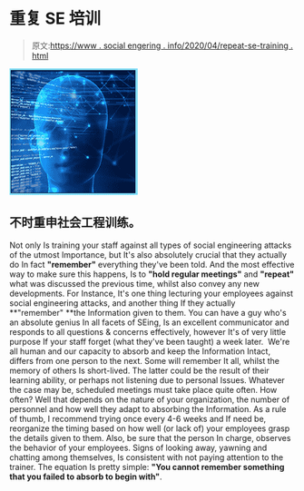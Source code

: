 # 重复 SE 培训

> 原文:[https://www . social engering . info/2020/04/repeat-se-training . html](https://www.socialengineering.info/2020/04/repeat-se-training.html)

[![](img/523ed8ce7e0af666740b12b100777a34.png)](https://1.bp.blogspot.com/-yWCMZt9RWp0/XpA-eQqII4I/AAAAAAAAjrw/zCfeGa4JWXcKCBItzECZw3DLFptUQRnkwCLcBGAsYHQ/s1600/Social%2BEngineering%2BTraining%2B1.%2Bwww.socialengineers.net.png)

## **不时重申社会工程训练。**

Not only Is training your staff against all types of social engineering attacks of the utmost Importance, but It's also absolutely crucial that they actually do In fact **"remember"** everything they've been told. And the most effective way to make sure this happens, Is to **"hold regular meetings"** and **"repeat"** what was discussed the previous time, whilst also convey any new developments.
  For Instance, It's one thing lecturing your employees against social engineering attacks, and another thing If they actually **"remember" **the Information given to them. You can have a guy who's an absolute genius In all facets of SEing, Is an excellent communicator and responds to all questions & concerns effectively, however It's of very little purpose If your staff forget (what they've been taught) a week later. 
  We're all human and our capacity to absorb and keep the Information Intact, differs from one person to the next. Some will remember It all, whilst the memory of others Is short-lived. The latter could be the result of their learning ability, or perhaps not listening due to personal Issues. Whatever the case may be, scheduled meetings must take place quite often.
  How often? Well that depends on the nature of your organization, the number of personnel and how well they adapt to absorbing the Information. As a rule of thumb, I recommend trying once every 4-6 weeks and If need be, reorganize the timing based on how well (or lack of) your employees grasp the details given to them.
  Also, be sure that the person In charge, observes the behavior of your employees. Signs of looking away, yawning and chatting among themselves, Is consistent with not paying attention to the trainer. The equation Is pretty simple: **"You cannot remember something that you failed to absorb to begin with"**.